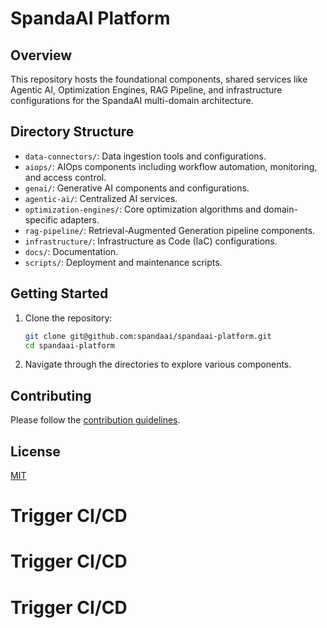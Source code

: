 # SpandaAI Platform

## Overview

This repository hosts the foundational components, shared services like Agentic AI, Optimization Engines, RAG Pipeline, and infrastructure configurations for the SpandaAI multi-domain architecture.

## Directory Structure

- `data-connectors/`: Data ingestion tools and configurations.
- `aiops/`: AIOps components including workflow automation, monitoring, and access control.
- `genai/`: Generative AI components and configurations.
- `agentic-ai/`: Centralized AI services.
- `optimization-engines/`: Core optimization algorithms and domain-specific adapters.
- `rag-pipeline/`: Retrieval-Augmented Generation pipeline components.
- `infrastructure/`: Infrastructure as Code (IaC) configurations.
- `docs/`: Documentation.
- `scripts/`: Deployment and maintenance scripts.

## Getting Started

1. Clone the repository:
   ```bash
   git clone git@github.com:spandaai/spandaai-platform.git
   cd spandaai-platform
   ```

2. Navigate through the directories to explore various components.

## Contributing

Please follow the [contribution guidelines](CONTRIBUTING.md).

## License

[MIT](LICENSE)
# Trigger CI/CD
# Trigger CI/CD
# Trigger CI/CD
